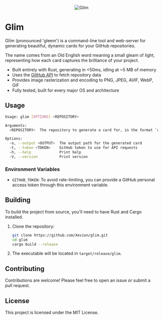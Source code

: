<div align="center">
  <img src="https://gh.xevion.dev/Xevion/Glim.png?s=1.2" alt="Glim">
</div>

# Glim

Glīm (pronounced 'gleem') is a command-line tool and web-server for generating beautiful, dynamic cards for your GitHub repositories.

The name comes from an Old English word meaning a small gleam of light, representing how each card captures the brilliance of your project.

- Built entirely with Rust, generating in <50ms, idling at ~5 MB of memory
- Uses the [GitHub API](https://docs.github.com/en/rest) to fetch repository data
- Provides image rasterization and encoding to PNG, JPEG, AVIF, WebP, GIF
- Fully tested, built for every major OS and architecture

## Usage

```bash
Usage: glim [OPTIONS] <REPOSITORY>

Arguments:
  <REPOSITORY>  The repository to generate a card for, in the format `owner/repo`

Options:
  -o, --output <OUTPUT>  The output path for the generated card
  -t, --token <TOKEN>    GitHub token to use for API requests
  -h, --help             Print help
  -V, --version          Print version
```

### Environment Variables

- `GITHUB_TOKEN`: To avoid rate-limiting, you can provide a GitHub personal access token through this environment variable.

## Building

To build the project from source, you'll need to have Rust and Cargo installed.

1.  Clone the repository:
    ```bash
    git clone https://github.com/Xevion/glim.git
    cd glim
    cargo build --release
    ```
2.  The executable will be located in `target/release/glim`.

## Contributing

Contributions are welcome! Please feel free to open an issue or submit a pull request.

## License

This project is licensed under the MIT License.

